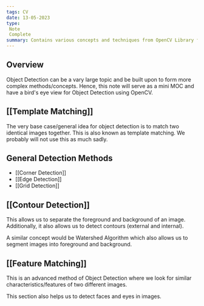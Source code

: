 ```yaml
---
tags: CV
date: 13-05-2023
type: 
 Note
 Complete
summary: Contains various concepts and techniques from OpenCV Library for Object Detection
---
```


## Overview
Object Detection can be a vary large topic and be built upon to form more complex methods/concepts. Hence, this note will serve as a mini MOC and have a bird's eye view for Object Detection using OpenCV.

## [[Template Matching]]
The very base case/general idea for object detection is to match two identical images together. This is also known as template matching. We probably will not use this as much sadly.

## General Detection Methods
- [[Corner Detection]]
- [[Edge Detection]]
- [[Grid Detection]]

## [[Contour Detection]]
This allows us to separate the foreground and background of an image. Additionally, it also allows us to detect contours (external and internal).

A similar concept would be Watershed Algorithm which also allows us to segment images into foreground and background.

## [[Feature Matching]]
This is an advanced method of Object Detection where we look for similar characteristics/features of two different images. 

This section also helps us to detect faces and eyes in images.